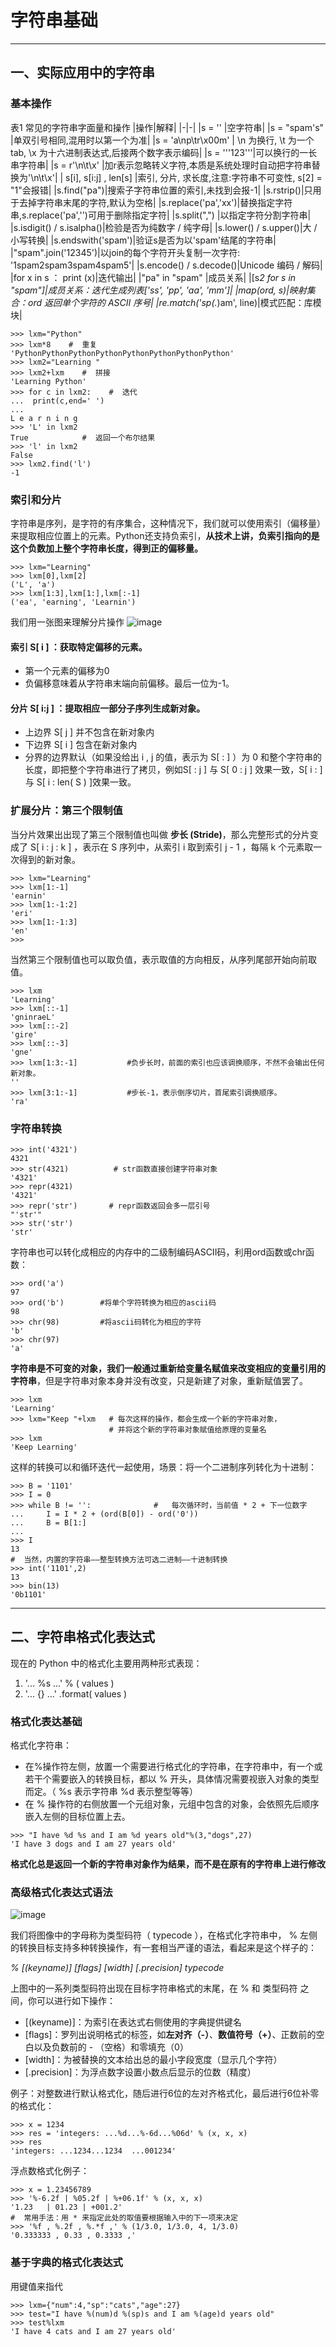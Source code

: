 # 字符串基础
---
## 一、实际应用中的字符串
### 基本操作
表1 常见的字符串字面量和操作
|操作|解释|
|-|-|
|s = '' |空字符串|
|s = "spam's" |单双引号相同,混用时以第一个为准|
|s = 'a\np\tr\x00m' | \n 为换行, \t 为一个tab, \x 为十六进制表达式,后接两个数字表示编码|
|s = '''123'''|可以换行的一长串字符串|
|s = r'\n\t\x' |加r表示忽略转义字符,本质是系统处理时自动把字符串替换为'\n\t\\x'|
| s[i], s[i:j] , len[s] |索引, 分片, 求长度,注意:字符串不可变性, s[2] = "1"会报错|
|s.find("pa")|搜索子字符串位置的索引,未找到会报-1|
|s.rstrip()|只用于去掉字符串末尾的字符,默认为空格|
|s.replace('pa','xx')|替换指定字符串,s.replace('pa','')可用于删除指定字符|
|s.split(",") |以指定字符分割字符串|
|s.isdigit() / s.isalpha()|检验是否为纯数字 / 纯字母|
|s.lower() / s.upper()|大 / 小写转换|
|s.endswith('spam')|验证s是否为以'spam'结尾的字符串|
|"spam".join('12345')|以join的每个字符开头复制一次字符: '1spam2spam3spam4spam5'|
|s.encode() / s.decode()|Unicode 编码 / 解码|
|for x in s ： print (x)|迭代输出|
|"pa" in "spam" |成员关系|
|[s*2 for s in "spam"]|成员关系：迭代生成列表['ss', 'pp', 'aa', 'mm']|
|map(ord, s)|映射集合：ord 返回单个字符的 ASCII 序号|
|re.match('sp(.*)am', line)|模式匹配：库模块|

```
>>> lxm="Python"
>>> lxm*8    #  重复
'PythonPythonPythonPythonPythonPythonPythonPython'
>>> lxm2="Learning "
>>> lxm2+lxm    #  拼接
'Learning Python'
>>> for c in lxm2:    #  迭代
...  print(c,end=' ')
... 
L e a r n i n g  
>>> 'L' in lxm2
True            #  返回一个布尔结果
>>> 'l' in lxm2 
False
>>> lxm2.find('l') 
-1  
```

### 索引和分片
字符串是序列，是字符的有序集合，这种情况下，我们就可以使用索引（偏移量）来提取相应位置上的元素。Python还支持负索引，**从技术上讲，负索引指向的是这个负数加上整个字符串长度，得到正的偏移量。**
```
>>> lxm="Learning"
>>> lxm[0],lxm[2]
('L', 'a')
>>> lxm[1:3],lxm[1:],lxm[:-1]
('ea', 'earning', 'Learnin')
```
我们用一张图来理解分片操作
![image](https://img-blog.csdn.net/20180306134800853?watermark/2/text/aHR0cDovL2Jsb2cuY3Nkbi5uZXQvbGlfeGltaW4=/font/5a6L5L2T/fontsize/400/fill/I0JBQkFCMA==/dissolve/70)

#### 索引 S[ i ] ：获取特定偏移的元素。
* 第一个元素的偏移为0
* 负偏移意味着从字符串末端向前偏移。最后一位为-1。

#### 分片 S[ i:j ] ：提取相应一部分子序列生成新对象。
* 上边界 S[ j ] 并不包含在新对象内
* 下边界 S[ i ] 包含在新对象内
* 分界的边界默认（如果没给出 i , j 的值，表示为 S[ : ] ）为 0 和整个字符串的长度，即把整个字符串进行了拷贝，例如S[ : j ] 与 S[ 0 : j ] 效果一致，S[ i : ] 与 S[ i : len( S ) ]效果一致。

### 扩展分片：第三个限制值
当分片效果出出现了第三个限制值也叫做 **步长 (Stride)**，那么完整形式的分片变成了 S[ i : j : k ] ，表示在 S 序列中，从索引 i 取到索引 j - 1 ，每隔 k 个元素取一次得到的新对象。
```
>>> lxm="Learning"
>>> lxm[1:-1]
'earnin'
>>> lxm[1:-1:2]
'eri'
>>> lxm[1:-1:3]
'en'
>>> 
```
当然第三个限制值也可以取负值，表示取值的方向相反，从序列尾部开始向前取值。
```
>>> lxm
'Learning'
>>> lxm[::-1]
'gninraeL'
>>> lxm[::-2]
'gire'
>>> lxm[::-3]
'gne'
>>> lxm[1:3:-1]           #负步长时，前面的索引也应该调换顺序，不然不会输出任何新对象。
''
>>> lxm[3:1:-1]           #步长-1，表示倒序切片，首尾索引调换顺序。
'ra'
```

### 字符串转换
```
>>> int('4321')
4321
>>> str(4321)          # str函数直接创建字符串对象
'4321'
>>> repr(4321)
'4321'
>>> repr('str')       # repr函数返回会多一层引号
"'str'"
>>> str('str')
'str'
```
字符串也可以转化成相应的内存中的二级制编码ASCII码，利用ord函数或chr函数：
```
>>> ord('a')
97
>>> ord('b')        #将单个字符转换为相应的ascii码
98
>>> chr(98)         #将ascii码转化为相应的字符
'b'
>>> chr(97)
'a'
```
**字符串是不可变的对象，我们一般通过重新给变量名赋值来改变相应的变量引用的字符串**，但是字符串对象本身并没有改变，只是新建了对象，重新赋值罢了。
```
>>> lxm
'Learning'
>>> lxm="Keep "+lxm   # 每次这样的操作，都会生成一个新的字符串对象，
                      # 并将这个新的字符串对象赋值给原理的变量名
>>> lxm
'Keep Learning'
```
这样的转换可以和循环迭代一起使用，场景：将一个二进制序列转化为十进制：
```
>>> B = '1101'
>>> I = 0
>>> while B != '':              #   每次循环时，当前值 * 2 + 下一位数字 
...     I = I * 2 + (ord(B[0]) - ord('0'))
...     B = B[1:]                         
... 
>>> I
13
#  当然，内置的字符串——整型转换方法可选二进制——十进制转换
>>> int('1101',2) 
13
>>> bin(13)      
'0b1101'
```

---
## 二、字符串格式化表达式
现在的 Python 中的格式化主要用两种形式表现：

1. '... %s ...' % ( values )
2. '... {} ...' .format( values )

### 格式化表达基础
格式化字符串：

* 在%操作符左侧，放置一个需要进行格式化的字符串，在字符串中，有一个或若干个需要嵌入的转换目标，都以 % 开头，具体情况需要视嵌入对象的类型而定。（ %s 表示字符串 %d 表示整型等等）
* 在 % 操作符的右侧放置一个元组对象，元组中包含的对象，会依照先后顺序嵌入左侧的目标位置上去。
```
>>> "I have %d %s and I am %d years old"%(3,"dogs",27)
'I have 3 dogs and I am 27 years old'
```
**格式化总是返回一个新的字符串对象作为结果，而不是在原有的字符串上进行修改**
### 高级格式化表达式语法
![image](https://img-blog.csdn.net/2018030616292984?watermark/2/text/aHR0cDovL2Jsb2cuY3Nkbi5uZXQvbGlfeGltaW4=/font/5a6L5L2T/fontsize/400/fill/I0JBQkFCMA==/dissolve/70)

我们将图像中的字母称为类型码符（ typecode ），在格式化字符串中， % 左侧的转换目标支持多种转换操作，有一套相当严谨的语法，看起来是这个样子的：

*% [(keyname)] [flags] [width] [.precision] typecode*

上图中的一系列类型码符出现在目标字符串格式的末尾，在 % 和 类型码符 之间，你可以进行如下操作：
* [(keyname)]：为索引在表达式右侧使用的字典提供键名
* [flags]：罗列出说明格式的标签，如**左对齐（-）**、**数值符号（+）**、正数前的空白以及负数前的 - （空格）和零填充（0）
* [width]：为被替换的文本给出总的最小字段宽度（显示几个字符）
* [.precision]：为浮点数字设置小数点后显示的位数（精度）

例子：对整数进行默认格式化，随后进行6位的左对齐格式化，最后进行6位补零的格式化：
```
>>> x = 1234
>>> res = 'integers: ...%d...%-6d...%06d' % (x, x, x) 
>>> res                                               
'integers: ...1234...1234  ...001234'
```
浮点数格式化例子：
```
>>> x = 1.23456789
>>> '%-6.2f | %05.2f | %+06.1f' % (x, x, x) 
'1.23   | 01.23 | +001.2'
#  常用手法：用 * 来指定此处的取值要根据输入中的下一项来决定
>>> '%f , %.2f , %.*f ,' % (1/3.0, 1/3.0, 4, 1/3.0)
'0.333333 , 0.33 , 0.3333 ,'
```
### 基于字典的格式化表达式

用键值来指代
```
>>> lxm={"num":4,"sp":"cats","age":27}
>>> test="I have %(num)d %(sp)s and I am %(age)d years old"
>>> test%lxm
'I have 4 cats and I am 27 years old' 
```

